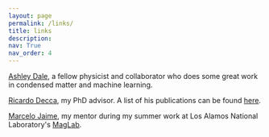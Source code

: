 ```yaml
---
layout: page
permalink: /links/
title: links
description:
nav: True
nav_order: 4
---
```


[Ashley Dale](<https://daleas0120.github.io/>), a fellow physicist and collaborator who does some great work in condensed matter and machine learning. 

[Ricardo Decca](<https://science.iupui.edu/people-directory/people/decca-ricardo.html>), my PhD advisor. A list of his publications can be found [here](<https://scholar.google.com/citations?hl=en&user=k_iLxu8AAAAJ>).

[Marcelo Jaime](<https://scholar.google.com/citations?hl=en&user=LaH3_CoAAAAJ>), my mentor during my summer work at Los Alamos National Laboratory's [MagLab](<https://nationalmaglab.org/>).